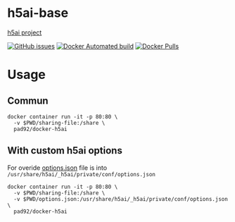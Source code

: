 # h5ai-base

[h5ai project](https://larsjung.de/h5ai/)

[![GitHub issues](https://img.shields.io/github/issues/pad92/docker-h5ai.svg)](https://github.com/pad92/docker-h5ai) [![Docker Automated build](https://img.shields.io/docker/automated/pad92/docker-h5ai.svg?maxAge=2592000)](https://hub.docker.com/r/pad92/docker-h5ai/) [![Docker Pulls](https://img.shields.io/docker/pulls/pad92/docker-h5ai.svg)](https://hub.docker.com/r/pad92/docker-h5ai/)

# Usage

## Commun

```
docker container run -it -p 80:80 \
  -v $PWD/sharing-file:/share \
  pad92/docker-h5ai
```

## With custom h5ai options

For overide [options.json](https://raw.githubusercontent.com/lrsjng/h5ai/v0.29.0/src/_h5ai/private/conf/options.json) file is into `/usr/share/h5ai/_h5ai/private/conf/options.json`

```
docker container run -it -p 80:80 \
  -v $PWD/sharing-file:/share \
  -v $PWD/options.json:/usr/share/h5ai/_h5ai/private/conf/options.json \
  pad92/docker-h5ai
```
